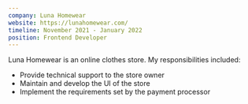 ```yaml
---
company: Luna Homewear
website: https://lunahomewear.com/
timeline: November 2021 - January 2022
position: Frontend Developer
---
```


Luna Homewear is an online clothes store. My responsibilities included:

- Provide technical support to the store owner
- Maintain and develop the UI of the store
- Implement the requirements set by the payment processor
